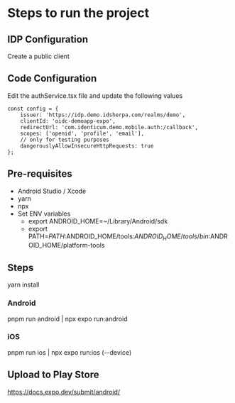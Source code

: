 # Steps to run the project

## IDP Configuration

Create a public client

## Code Configuration

Edit the authService.tsx file and update the following values
    
```
const config = {
    issuer: 'https://idp.demo.idsherpa.com/realms/demo',
    clientId: 'oidc-demoapp-expo',
    redirectUrl: 'com.identicum.demo.mobile.auth:/callback',
    scopes: ['openid', 'profile', 'email'],
    // only for testing purposes
    dangerouslyAllowInsecureHttpRequests: true
};
```

## Pre-requisites 
- Android Studio / Xcode
- yarn
- npx
- Set ENV variables 
  - export ANDROID_HOME=~/Library/Android/sdk
  - export PATH=$PATH:$ANDROID_HOME/tools:$ANDROID_HOME/tools/bin:$ANDROID_HOME/platform-tools


## Steps 
yarn install

### Android 
pnpm run android | npx expo run:android

### iOS 
pnpm run ios | npx expo run:ios (--device)


## Upload to Play Store 

https://docs.expo.dev/submit/android/
